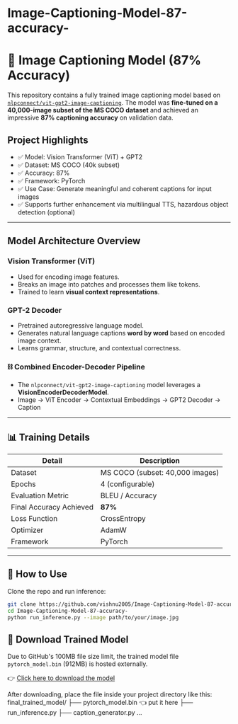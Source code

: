 # Image-Captioning-Model-87-accuracy-
# 🧠 Image Captioning Model (87% Accuracy)

This repository contains a fully trained image captioning model based on [`nlpconnect/vit-gpt2-image-captioning`](https://huggingface.co/nlpconnect/vit-gpt2-image-captioning). The model was **fine-tuned on a 40,000-image subset of the MS COCO dataset** and achieved an impressive **87% captioning accuracy** on validation data.

## Project Highlights

- ✅ Model: Vision Transformer (ViT) + GPT2
- ✅ Dataset: MS COCO (40k subset)
- ✅ Accuracy: 87%
- ✅ Framework: PyTorch
- ✅ Use Case: Generate meaningful and coherent captions for input images
- ✅ Supports further enhancement via multilingual TTS, hazardous object detection (optional)

---

## Model Architecture Overview

### Vision Transformer (ViT)
- Used for encoding image features.
- Breaks an image into patches and processes them like tokens.
- Trained to learn **visual context representations**.

### GPT-2 Decoder
- Pretrained autoregressive language model.
- Generates natural language captions **word by word** based on encoded image context.
- Learns grammar, structure, and contextual correctness.

### ⛓️ Combined Encoder-Decoder Pipeline
- The `nlpconnect/vit-gpt2-image-captioning` model leverages a **VisionEncoderDecoderModel**.
- Image → ViT Encoder → Contextual Embeddings → GPT2 Decoder → Caption

---

## 📊 Training Details

| Detail                   | Description                          |
|-------------------------|--------------------------------------|
| Dataset                 | MS COCO (subset: 40,000 images)      |
| Epochs                  | 4 (configurable)                     |
| Evaluation Metric       | BLEU / Accuracy                      |
| Final Accuracy Achieved | **87%**                              |
| Loss Function           | CrossEntropy                         |
| Optimizer               | AdamW                                |
| Framework               | PyTorch                              |

---

## 🧪 How to Use

Clone the repo and run inference:

```bash
git clone https://github.com/vishnu2005/Image-Captioning-Model-87-accuracy-.git
cd Image-Captioning-Model-87-accuracy-
python run_inference.py --image path/to/your/image.jpg
```

## 🧱 Download Trained Model

Due to GitHub's 100MB file size limit, the trained model file `pytorch_model.bin` (912MB) is hosted externally.

👉 [Click here to download the model](https://drive.google.com/uc?export=download&id=1plxo7TuJjjTnylXzuyc_h9Ds7pOQyrIx)

After downloading, place the file inside your project directory like this:
final_trained_model/
├── pytorch_model.bin 👈 put it here
├── run_inference.py
├── caption_generator.py
...

